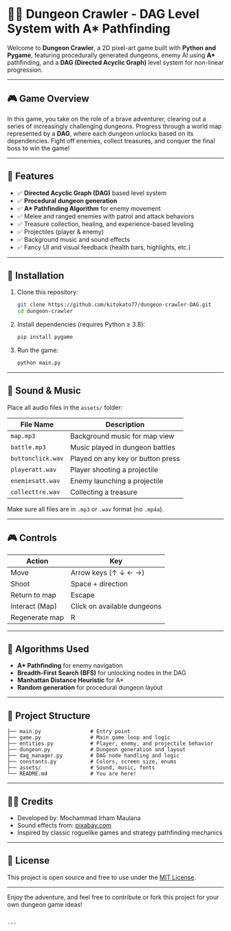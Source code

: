 # 🧙‍♂️ Dungeon Crawler - DAG Level System with A* Pathfinding

Welcome to **Dungeon Crawler**, a 2D pixel-art game built with **Python and Pygame**, featuring procedurally generated dungeons, enemy AI using **A\*** pathfinding, and a **DAG (Directed Acyclic Graph)** level system for non-linear progression.

---

## 🎮 Game Overview

In this game, you take on the role of a brave adventurer, clearing out a series of increasingly challenging dungeons. Progress through a world map represented by a **DAG**, where each dungeon unlocks based on its dependencies. Fight off enemies, collect treasures, and conquer the final boss to win the game!

---

## 🧩 Features

- ✅ **Directed Acyclic Graph (DAG)** based level system
- ✅ **Procedural dungeon generation**
- ✅ **A\* Pathfinding Algorithm** for enemy movement
- ✅ Melee and ranged enemies with patrol and attack behaviors
- ✅ Treasure collection, healing, and experience-based leveling
- ✅ Projectiles (player & enemy)
- ✅ Background music and sound effects
- ✅ Fancy UI and visual feedback (health bars, highlights, etc.)

---

## 🚀 Installation

1. Clone this repository:
   ```bash
   git clone https://github.com/kitokato77/dungeon-crawler-DAG.git
   cd dungeon-crawler
   ```

2. Install dependencies (requires Python ≥ 3.8):

   ```bash
   pip install pygame
   ```

3. Run the game:

   ```bash
   python main.py
   ```

---

## 🎹 Sound & Music

Place all audio files in the `assets/` folder:

| File Name         | Description                       |
| ----------------- | --------------------------------- |
| `map.mp3`         | Background music for map view     |
| `battle.mp3`      | Music played in dungeon battles   |
| `buttonclick.wav` | Played on any key or button press |
| `playeratt.wav`   | Player shooting a projectile      |
| `enemiesatt.wav`  | Enemy launching a projectile      |
| `collecttre.wav`  | Collecting a treasure             |

Make sure all files are in `.mp3` or `.wav` format (no `.mp4a`).

---

## 🎮 Controls

| Action         | Key                         |
| -------------- | --------------------------- |
| Move           | Arrow keys (↑ ↓ ← →)        |
| Shoot          | Space + direction           |
| Return to map  | Escape                      |
| Interact (Map) | Click on available dungeons |
| Regenerate map | R                           |

---

## 🧠 Algorithms Used

* **A\* Pathfinding** for enemy navigation
* **Breadth-First Search (BFS)** for unlocking nodes in the DAG
* **Manhattan Distance Heuristic** for A\*
* **Random generation** for procedural dungeon layout

---

## 📁 Project Structure

```
├── main.py                # Entry point
├── game.py                # Main game loop and logic
├── entities.py            # Player, enemy, and projectile behavior
├── dungeon.py             # Dungeon generation and layout
├── dag_manager.py         # DAG node handling and logic
├── constants.py           # Colors, screen size, enums
├── assets/                # Sound, music, fonts
└── README.md              # You are here!
```

---

## 🧑‍💻 Credits

* Developed by: Mochammad Irham Maulana
* Sound effects from: [pixabay.com](https://pixabay.com/music/search/dnd/)
* Inspired by classic roguelike games and strategy pathfinding mechanics

---

## 📜 License

This project is open source and free to use under the [MIT License](LICENSE).

---

Enjoy the adventure, and feel free to contribute or fork this project for your own dungeon game ideas!

```

---

```

